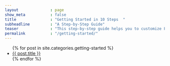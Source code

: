 ```yaml
---
layout              : page
show_meta           : false
title               : "Getting Started in 10 Steps  "
subheadline         : "A Step-by-Step Guide"
teaser              : "This step-by-step guide helps you to customize Feeling Responsive to your needs."
permalink           : "/getting-started/"
---
```

<ul>
    {% for post in site.categories.getting-started %}
    <li><a href="{{ site.url }}{{ site.baseurl }}{{ post.url }}">{{ post.title }}</a></li>
    {% endfor %}
</ul>